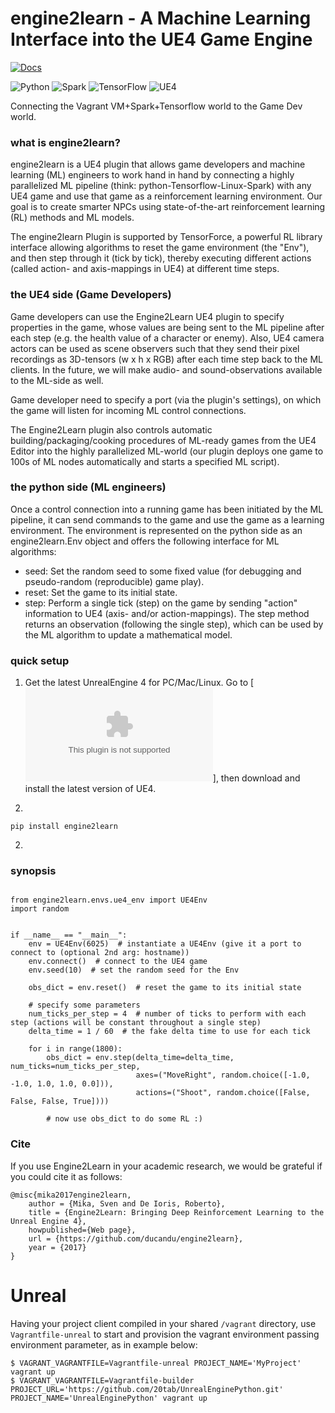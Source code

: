engine2learn - A Machine Learning Interface into the UE4 Game Engine
====================================================================

[![Docs](https://readthedocs.org/projects/engine2learn/badge)](http://engine2learn.readthedocs.io/en/latest/)


![Python](images/python-logo.png)
![Spark](images/spark-logo.png)
![TensorFlow](images/tensorflow-logo.png)
![UE4](images/ue4-logo.png)

Connecting the Vagrant VM+Spark+Tensorflow world to the Game Dev world.

### what is engine2learn?
engine2learn is a UE4 plugin that allows game developers and machine learning (ML) engineers
to work hand in hand by connecting a highly parallelized ML pipeline (think: python-Tensorflow-Linux-Spark) with
any UE4 game and use that game as a reinforcement learning environment.
Our goal is to create smarter NPCs using state-of-the-art reinforcement learning (RL) methods and ML models.

The engine2learn Plugin is supported by TensorForce, a powerful RL library interface allowing algorithms to reset the game
environment (the "Env"), and then step through it (tick by tick), thereby executing different actions (called action- and axis-mappings in UE4) at
different time steps.


### the UE4 side (Game Developers)
Game developers can use the Engine2Learn UE4 plugin to specify properties in the game, whose values are being sent to the ML
pipeline after each step (e.g. the health value of a character or enemy). Also, UE4 camera actors can be used as scene observers
such that they send their pixel recordings as 3D-tensors (w x h x RGB) after each time step back to the ML clients.
In the future, we will make audio- and sound-observations available to the ML-side as well.

Game developer need to specify a port (via the plugin's settings), on which the game will listen for incoming ML control connections.

The Engine2Learn plugin also controls automatic building/packaging/cooking procedures of ML-ready games from the UE4 Editor into the
highly parallelized ML-world (our plugin deploys one game to 100s of ML nodes automatically and starts a specified ML script).


### the python side (ML engineers)
Once a control connection into a running game has been initiated by the ML pipeline, it can send commands to the game and use the game as
a learning environment.
The environment is represented on the python side as an engine2learn.Env object and offers the following interface for ML algorithms:

- seed: Set the random seed to some fixed value (for debugging and pseudo-random (reproducible) game play).
- reset: Set the game to its initial state.
- step: Perform a single tick (step) on the game by sending "action" information to UE4 (axis- and/or action-mappings).
The step method returns an observation (following the single step), which can be used by the ML algorithm to update a mathematical model.

### quick setup
1) Get the latest UnrealEngine 4 for PC/Mac/Linux.
Go to [![UnrealEngine.com](unrealengine.com)], then download and install the latest version of UE4.

2)

```
pip install engine2learn
```

2) 


### synopsis
```python3

from engine2learn.envs.ue4_env import UE4Env
import random


if __name__ == "__main__":
    env = UE4Env(6025)  # instantiate a UE4Env (give it a port to connect to (optional 2nd arg: hostname))
    env.connect()  # connect to the UE4 game
    env.seed(10)  # set the random seed for the Env

    obs_dict = env.reset()  # reset the game to its initial state

    # specify some parameters
    num_ticks_per_step = 4  # number of ticks to perform with each step (actions will be constant throughout a single step)
    delta_time = 1 / 60  # the fake delta time to use for each tick

    for i in range(1800):
        obs_dict = env.step(delta_time=delta_time, num_ticks=num_ticks_per_step,
                            axes=("MoveRight", random.choice([-1.0, -1.0, 1.0, 1.0, 0.0])),
                            actions=("Shoot", random.choice([False, False, False, True])))

        # now use obs_dict to do some RL :)
```


### Cite

If you use Engine2Learn in your academic research, we would be grateful if you could cite it as follows:

```
@misc{mika2017engine2learn,
    author = {Mika, Sven and De Ioris, Roberto},
    title = {Engine2Learn: Bringing Deep Reinforcement Learning to the Unreal Engine 4},
    howpublished={Web page},
    url = {https://github.com/ducandu/engine2learn},
    year = {2017}
}
```


# Unreal

Having your project client compiled in your shared `/vagrant` directory, use `Vagrantfile-unreal` to start and provision the vagrant environment passing environment parameter, as in example below:

```
$ VAGRANT_VAGRANTFILE=Vagrantfile-unreal PROJECT_NAME='MyProject' vagrant up
$ VAGRANT_VAGRANTFILE=Vagrantfile-builder PROJECT_URL='https://github.com/20tab/UnrealEnginePython.git' PROJECT_NAME='UnrealEnginePython' vagrant up
``` 
